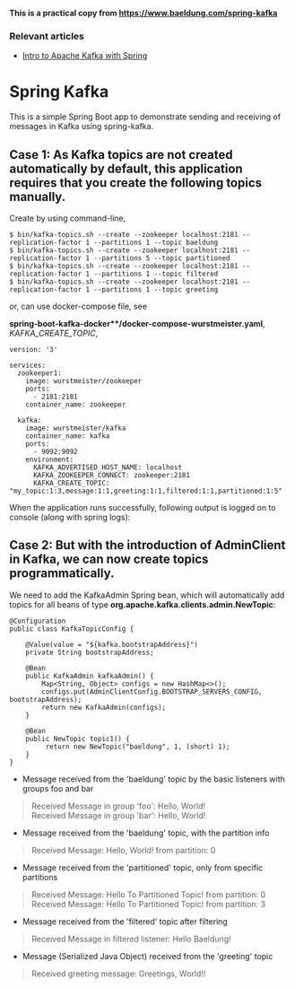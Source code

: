 **This is a practical copy from https://www.baeldung.com/spring-kafka**

### Relevant articles

- [Intro to Apache Kafka with Spring](http://www.baeldung.com/spring-kafka)

# Spring Kafka

This is a simple Spring Boot app to demonstrate sending and receiving of messages in Kafka using spring-kafka.

## Case 1: As Kafka topics are not created automatically by default, this application requires that you create the following topics manually.

Create by using command-line,

```
$ bin/kafka-topics.sh --create --zookeeper localhost:2181 --replication-factor 1 --partitions 1 --topic baeldung
$ bin/kafka-topics.sh --create --zookeeper localhost:2181 --replication-factor 1 --partitions 5 --topic partitioned
$ bin/kafka-topics.sh --create --zookeeper localhost:2181 --replication-factor 1 --partitions 1 --topic filtered
$ bin/kafka-topics.sh --create --zookeeper localhost:2181 --replication-factor 1 --partitions 1 --topic greeting
```

or, can use docker-compose file, see

**spring-boot-kafka-docker\*\*/docker-compose-wurstmeister.yaml**, *KAFKA_CREATE_TOPIC*,

```
version: '3'

services:
  zookeeper1:
    image: wurstmeister/zookeeper
    ports:
      - 2181:2181
    container_name: zookeeper

  kafka:
    image: wurstmeister/kafka
    container_name: kafka
    ports:
      - 9092:9092
    environment:
      KAFKA_ADVERTISED_HOST_NAME: localhost
      KAFKA_ZOOKEEPER_CONNECT: zookeeper:2181
      KAFKA_CREATE_TOPIC: "my_topic:1:3,message:1:1,greeting:1:1,filtered:1:1,partitioned:1:5"
```

When the application runs successfully, following output is logged on to console (along with spring logs):

## Case 2: But with the introduction of AdminClient in Kafka, we can now create topics programmatically.

We need to add the KafkaAdmin Spring bean, which will automatically add topics for all beans of type **org.apache.kafka.clients.admin.NewTopic**:

```
@Configuration
public class KafkaTopicConfig {
    
    @Value(value = "${kafka.bootstrapAddress}")
    private String bootstrapAddress;

    @Bean
    public KafkaAdmin kafkaAdmin() {
        Map<String, Object> configs = new HashMap<>();
        configs.put(AdminClientConfig.BOOTSTRAP_SERVERS_CONFIG, bootstrapAddress);
        return new KafkaAdmin(configs);
    }
    
    @Bean
    public NewTopic topic1() {
         return new NewTopic("baeldung", 1, (short) 1);
    }
}

```


- Message received from the 'baeldung' topic by the basic listeners with groups foo and bar
>Received Message in group 'foo': Hello, World!<br>
Received Message in group 'bar': Hello, World!

- Message received from the 'baeldung' topic, with the partition info
>Received Message: Hello, World! from partition: 0

- Message received from the 'partitioned' topic, only from specific partitions
>Received Message: Hello To Partitioned Topic! from partition: 0<br>
Received Message: Hello To Partitioned Topic! from partition: 3

- Message received from the 'filtered' topic after filtering
>Received Message in filtered listener: Hello Baeldung!

- Message (Serialized Java Object) received from the 'greeting' topic
>Received greeting message: Greetings, World!!





